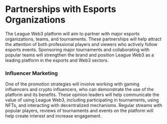 # Partnerships with Esports Organizations

The League Web3 platform will aim to partner with major esports organizations, teams, and tournaments. These partnerships will help attract the attention of both professional players and viewers who actively follow esports events. Sponsoring major tournaments and collaborating with popular teams will strengthen the brand and position League Web3 as a leading platform in the esports and Web3 sectors.

### Influencer Marketing

One of the promotion strategies will involve working with gaming influencers and crypto influencers, who can demonstrate the use of the platform and its benefits. These opinion leaders will help communicate the value of using League Web3, including participating in tournaments, using NFTs, and interacting with decentralized mechanisms. Regular streams with popular players, reviews of tournaments and events on the platform will help create interest and increase engagement.
